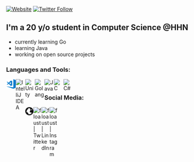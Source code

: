[![Website](https://img.shields.io/website?label=florianbenediktaust.com&style=for-the-badge&url=https%3A%2F%2Fcodestackr.com)][website]
[![Twitter Follow](https://img.shields.io/twitter/follow/FlorianBAust?color=1DA1F2&logo=twitter&style=for-the-badge)](https://twitter.com/intent/follow?original_referer=https%3A%2F%2Fgithub.com%2FcodeSTACKr&screen_name=FlorianBAust)

## I'm a 20 y/o student in Computer Science @HHN

- currently learning Go
- learning Java
- working on open source projects

### Languages and Tools:

<img align="left" alt="Visual Studio Code" width="26px" src="https://raw.githubusercontent.com/github/explore/80688e429a7d4ef2fca1e82350fe8e3517d3494d/topics/visual-studio-code/visual-studio-code.png" />
<img align="left" alt="IntelliJ IDEA" width="26px" src="https://upload.wikimedia.org/wikipedia/commons/thumb/d/d5/IntelliJ_IDEA_Logo.svg/2000px-IntelliJ_IDEA_Logo.svg.png" />
<img align="left" alt="Unity" width="26px" src="https://lh3.googleusercontent.com/proxy/8I98WOYe6fYuWRBC8EddckuHFEPmP1yp8WLGnGYFyk-2trpvNMc5Jrdjj8N0GNyNN4B_6fFL102teVSahgY6q7kNR_JOrQDQ9F4f_pmi_Il_TjR16Ag" />
<img align="left" alt="Golang" width="26px" src="https://blog.golang.org/go-brand/Go-Logo/PNG/Go-Logo_Blue.png" />
<img align="left" alt="Java" width="26px" src="https://cdn.iconscout.com/icon/free/png-512/java-43-569305.png" />
<img align="left" alt="C" width="26px" src="https://cdn.iconscout.com/icon/free/png-512/c-programming-569564.png" />
<img align="left" alt="C#" width="26px" src="https://upload.wikimedia.org/wikipedia/commons/thumb/8/82/C_Sharp_logo.png/715px-C_Sharp_logo.png" />

<br />

### Social Media:

[<img align="left" alt="florianbenediktaustcom" width="22px" src="https://raw.githubusercontent.com/iconic/open-iconic/master/svg/globe.svg" />][website]
[<img align="left" alt="floaust | Twitter" width="22px" src="https://cdn.jsdelivr.net/npm/simple-icons@v3/icons/twitter.svg" />][twitter]
[<img align="left" alt="floaust | LinkedIn" width="22px" src="https://cdn.jsdelivr.net/npm/simple-icons@v3/icons/linkedin.svg" />][linkedin]
[<img align="left" alt="floaust | Instagram" width="22px" src="https://cdn.jsdelivr.net/npm/simple-icons@v3/icons/instagram.svg" />][instagram]

<br />

[website]: https://florianbenediktaust.com
[twitter]: https://twitter.com/FLorianBAust
[instagram]: https://www.instagram.com/florian.benedikt.aust/
[linkedin]: https://www.linkedin.com/in/florian-aust-b598951ba/